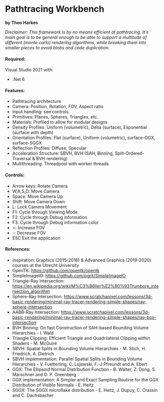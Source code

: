 # Pathtracing Workbench
**by Theo Harkes**

*Disclaimer: This framework is by no means efficient at pathtracing. It's main goal is to be general enough to be able to support a multitude of different (monte carlo) rendering algorithms, while breaking them into smaller pieces to avoid blobs and code duplication.*

#### Required:
Visual Studio 2021 with:
- .Net 6

#### Features:
- Pathtracing architecture
- Camera: Position, Rotation, FOV, Aspect ratio
- Input handling: see controls
- Primitives: Planes, Spheres, Triangles, etc.
- Materials: Profiled to allow for modular designs
- Density Profiles: Uniform (volumetric), Delta (surface), Exponential (surface with depth)
- Orientation Profiles: Flat (surface), Uniform (volumetric), surface-GGX, surface-SGGX
- Reflection Profiles: Diffuse, Specular
- Acceleration Structure: SBVH, BVH (SAH, Binning, Split-Ordered-Traversal & BVH rendering)
- Multithreading: Threadpool with worker threads

#### Controls:
- Arrow keys:   Rotate Camera
- W,A,S,D:      Move Camera
- Space:        Move Camera Up
- Shift:        Move Camera Down
- L:            Lock Camera Movement
- F1:           Cycle through Viewing Mode
- F2:           Cycle through Debug information
- F3:           Cycle through Debug information color
- =:            Increase FOV
- -:            Decrease FOV
- ESC           Exit the application

#### References:
- Inspiration: Graphics (2015-2016) & Advanced Graphics (2019-2020) courses at the Utrecht University
- OpenTK: https://github.com/opentk/opentk
- SimpleImageIO: https://github.com/pgrit/SimpleImageIO
- Triangle-Ray Intersection: https://en.wikipedia.org/wiki/M%C3%B6ller%E2%80%93Trumbore_intersection_algorithm
- Sphere-Ray Intersection: https://www.scratchapixel.com/lessons/3d-basic-rendering/minimal-ray-tracer-rendering-simple-shapes/ray-sphere-intersection
- AABB-Ray Intersection: https://www.scratchapixel.com/lessons/3d-basic-rendering/minimal-ray-tracer-rendering-simple-shapes/ray-box-intersection
- BVH Binning: On fast Construction of SAH-based Bounding Volume Hierarchies - I. Wald
- Triangle Clipping: Efficient Triangle and Quadrilateral Clipping within Shaders - M. McGuire
- SBVH: Spatial Splits in Bounding Volume Hierarchies - M. Stich, H. Friedrich, A. Dietrich
- SBVH implementation: Parallel Spatial Splits in Bounding Volume Hierarchies - V. Fuetterling, C. Lojewski, F.-J Pfreundt and A. Ebert
- GGX: The Ellipsoid Normal Distribution Function - B. Walter, Z. Dong, S. Marschner and D. P. Greenberg
- GGX implementation: A Simpler and Exact Sampling Routine for the GGX Distribution of Visible Normals - E. Heitz
- SGGX: The SGGX microflake distribution - E. Heitz, J. Dupuy, C. Crassin and C. Dachsbacher

